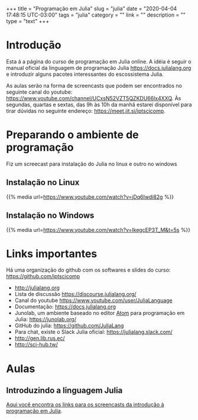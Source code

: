 +++
title = "Programação em Julia"
slug = "julia"
date = "2020-04-04 17:48:15 UTC-03:00"
tags = "julia"
category = ""
link = ""
description = ""
type = "text"
+++

# Introdução

Esta á a página do curso de programação em Julia online. A idéia é seguir o manual oficial da linguagem de programação Julia <https://docs.julialang.org> e introduzir alguns pacotes interessantes do escossistema Julia.

As aulas serão na forma de screencasts que podem ser encontrados no seguinte canal do youtube: <https://www.youtube.com/channel/UCxsN52VZT5QZKDU66lx4XXQ>. Às segundas, quartas e sextas, das 9h às 10h da manhã estarei disponível para tirar dúvidas no seguinte endereço:  <https://meet.jit.si/iptscicomp>.

# Preparando o ambiente de programação

Fiz um screecast para instalação do Julia no linux e outro no windows

## Instalação no Linux

 {{% media url=https://www.youtube.com/watch?v=jDq6Iwdi82g %}}


## Instalação no Windows

 {{% media url=https://www.youtube.com/watch?v=IkegcEP3T_M&t=5s %}}


# Links importantes

Há uma organização do github com os softwares e slides do curso: <https://github.com/iptscicomp>

 * <http://julialang.org>
 * Lista de discussão <https://discourse.julialang.org/>
 * Canal do youtube <https://www.youtube.com/user/JuliaLanguage>
 * Documentação: <https://docs.julialang.org>
 * Junolab, um ambiente baseado no editor [Atom](https://atom.io) para programação em Julia: <https://junolab.org/>
 * GitHub do julia: <https://github.com/JuliaLang>
 * Para chat, existe o Slack Julia oficial: <https://julialang.slack.com/>
 * <http://gen.lib.rus.ec/>
 * <http://sci-hub.tw/>
 

# Aulas

## Introduzindo a linguagem Julia

[Aqui você encontra os links para os screencasts da introdução à programação em Julia](../posts/intro-to-julia).
